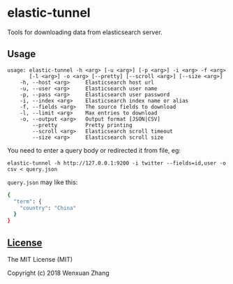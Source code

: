 # elastic-tunnel

Tools for downloading data from elasticsearch server.

## Usage

```
usage: elastic-tunnel -h <arg> [-u <arg>] [-p <arg>] -i <arg> -f <arg> 
       [-l <arg>] -o <arg> [--pretty] [--scroll <arg>] [--size <arg>] 
    -h, --host <arg>     Elasticsearch host url
    -u, --user <arg>     Elasticsearch user name
    -p, --pass <arg>     Elasticsearch user password
    -i, --index <arg>    Elasticsearch index name or alias
    -f, --fields <arg>   The source fields to download
    -l, --limit <arg>    Max entries to download
    -o, --output <arg>   Output format [JSON|CSV]
        --pretty         Pretty printing
        --scroll <arg>   Elasticsearch scroll timeout
        --size <arg>     Elasticsearch scroll size
```

You need to enter a query body or redirected it from file, eg:

```
elastic-tunnel -h http://127.0.0.1:9200 -i twitter --fields=id,user -o csv < query.json
```

`query.json` may like this:

```bash
{
  "term": {
    "country": "China"
  }
}
```

## [License](LICENSE.txt)

The MIT License (MIT)

Copyright (c) 2018 Wenxuan Zhang
